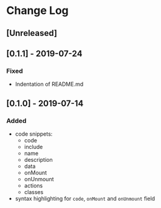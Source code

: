 # Change Log

## [Unreleased]

## [0.1.1] - 2019-07-24

### Fixed

- Indentation of README.md

## [0.1.0] - 2019-07-14

### Added

- code snippets:
  - code
  - include
  - name
  - description
  - data
  - onMount
  - onUnmount
  - actions
  - classes
- syntax highlighting for `code`, `onMount` and `onUnmount` field